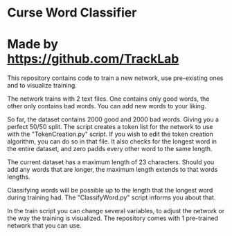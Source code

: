 # Curse Word Classifier
# Made by https://github.com/TrackLab

This repository contains code to train a new network, use pre-existing ones and to visualize training.

The network trains with 2 text files.
One contains only good words, the other only contains bad words.
You can add new words to your liking.

So far, the dataset contains 2000 good and 2000 bad words. Giving you a perfect 50/50 split.
The script creates a token list for the network to use with the "TokenCreation.py" script.
If you wish to edit the token creation algorithm, you can do so in that file.
It also checks for the longest word in the entire dataset, and zero padds every other word to the same length.

The current dataset has a maximum length of 23 characters.
Should you add any words that are longer, the maximum length extends to that words lengths.

Classifying words will be possible up to the length that the longest word during training had. The "ClassifyWord.py" script informs you about that.

In the train script you can change several variables, to adjust the network or the way the training is visualized.
The repository comes with 1 pre-trained network that you can use.
